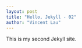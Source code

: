 ```yaml
---
layout: post
title: "Hello, Jekyll - 02"
author: "Vincent Lau"
---
```


This is my second Jekyll site.